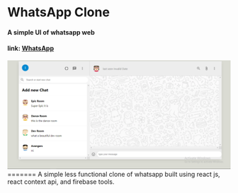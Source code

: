 # WhatsApp Clone
<h4>A simple UI of whatsapp web</h4>
<h4>link: <a href="https://whatsapp-clone-99921.web.app/">WhatsApp</a></h4>
<img src="./whatsapp.png" />
=======
A simple less functional clone of whatsapp built using react js, react context api, and firebase tools.